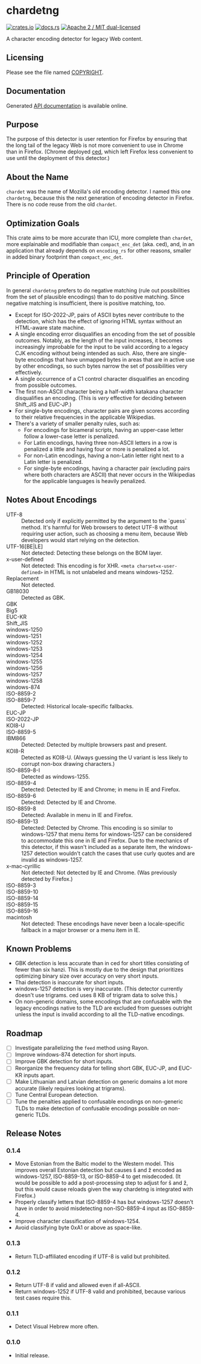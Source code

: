# chardetng

[![crates.io](https://meritbadge.herokuapp.com/chardetng)](https://crates.io/crates/chardetng)
[![docs.rs](https://docs.rs/chardetng/badge.svg)](https://docs.rs/chardetng/)
[![Apache 2 / MIT dual-licensed](https://img.shields.io/badge/license-Apache%202%20%2F%20MIT-blue.svg)](https://github.com/hsivonen/chardetng/blob/master/COPYRIGHT)

A character encoding detector for legacy Web content.

## Licensing

Please see the file named
[COPYRIGHT](https://github.com/hsivonen/chardetng/blob/master/COPYRIGHT).

## Documentation

Generated [API documentation](https://docs.rs/chardetng/) is available
online.

## Purpose

The purpose of this detector is user retention for Firefox by ensuring that the long tail of the legacy Web is not more convenient to use in Chrome than in Firefox. (Chrome deployed [ced](https://github.com/google/compact_enc_det/), which left Firefox less convenient to use until the deployment of this detector.)

## About the Name

`chardet` was the name of Mozilla's old encoding detector. I named this one `chardetng`, because this the next generation of encoding detector in Firefox. There is no code reuse from the old `chardet`.

## Optimization Goals

This crate aims to be more accurate than ICU, more complete than `chardet`, more explainable and modifiable than `compact_enc_det` (aka. ced), and, in an application that already depends on `encoding_rs` for other reasons, smaller in added binary footprint than `compact_enc_det`.

## Principle of Operation

In general `chardetng` prefers to do negative matching (rule out possibilities from the set of plausible encodings) than to do positive matching. Since negative matching is insufficient, there is positive matching, too.

* Except for ISO-2022-JP, pairs of ASCII bytes never contribute to the detection, which has the effect of ignoring HTML syntax without an HTML-aware state machine.
* A single encoding error disqualifies an encoding from the set of possible outcomes. Notably, as the length of the input increases, it becomes increasingly improbable for the input to be valid according to a legacy CJK encoding without being intended as such. Also, there are single-byte encodings that have unmapped bytes in areas that are in active use by other encodings, so such bytes narrow the set of possibilities very effectively.
* A single occurrence of a C1 control character disqualifies an encoding from possible outcomes.
* The first non-ASCII character being a half-width katakana character disqualifies an encoding. (This is _very_ effective for deciding between Shift_JIS and EUC-JP.)
* For single-byte encodings, character pairs are given scores according to their relative frequencies in the applicable Wikipedias.
* There's a variety of smaller penalty rules, such as:
   - For encodings for bicameral scripts, having an upper-case letter follow a lower-case letter is penalized.
   - For Latin encodings, having three non-ASCII letters in a row is penalized a little and having four or more is penalized a lot.
   - For non-Latin encodings, having a non-Latin letter right next to a Latin letter is penalized.
   - For single-byte encodings, having a character pair (excluding pairs where both characters are ASCII) that never occurs in the Wikipedias for the applicable languages is heavily penalized.

## Notes About Encodings

<dl>
<dt>UTF-8</dt>
<dd>Detected only if explicitly permitted by the argument to the `guess` method. It's harmful for Web browsers to detect UTF-8 without requiring user action, such as choosing a menu item, because Web developers would start relying on the detection.</dd>
<dt>UTF-16[BE|LE]</dt>
<dd>Not detected: Detecting these belongs on the BOM layer.</dd>
<dt>x-user-defined</dt>
<dd>Not detected: This encoding is for XHR. <code>&lt;meta charset=x-user-defined></code> in HTML is not unlabeled and means windows-1252.</dd>
<dt>Replacement</dt>
<dd>Not detected.</dd>
<dt>GB18030</dt>
<dd>Detected as GBK.</dd>
<dt>GBK</dt>
<dt>Big5</dt>
<dt>EUC-KR</dt>
<dt>Shift_JIS</dt>
<dt>windows-1250</dt>
<dt>windows-1251</dt>
<dt>windows-1252</dt>
<dt>windows-1253</dt>
<dt>windows-1254</dt>
<dt>windows-1255</dt>
<dt>windows-1256</dt>
<dt>windows-1257</dt>
<dt>windows-1258</dt>
<dt>windows-874</dt>
<dt>ISO-8859-2</dt>
<dt>ISO-8859-7</dt>
<dd>Detected: Historical locale-specific fallbacks.</dd>
<dt>EUC-JP</dt>
<dt>ISO-2022-JP</dt>
<dt>KOI8-U</dt>
<dt>ISO-8859-5</dt>
<dt>IBM866</dt>
<dd>Detected: Detected by multiple browsers past and present.</dd>
<dt>KOI8-R</dt>
<dd>Detected as KOI8-U. (Always guessing the U variant is less likely to corrupt non-box drawing characters.)</dd>
<dt>ISO-8859-8-I</dt>
<dd>Detected as windows-1255.</dd>
<dt>ISO-8859-4</dt>
<dd>Detected: Detected by IE and Chrome; in menu in IE and Firefox.</dd>
<dt>ISO-8859-6</dt>
<dd>Detected: Detected by IE and Chrome.</dd>
<dt>ISO-8859-8</dt>
<dd>Detected: Available in menu in IE and Firefox.</dd>
<dt>ISO-8859-13</dt>
<dd>Detected: Detected by Chrome. This encoding is so similar to windows-1257 that menu items for windows-1257 can be considered to accommodate this one in IE and Firefox. Due to the mechanics of this detector, if this wasn't included as a separate item, the windows-1257 detection wouldn't catch the cases that use curly quotes and are invalid as windows-1257.</dd>
<dt>x-mac-cyrillic</dt>
<dd>Not detected: Not detected by IE and Chrome. (Was previously detected by Firefox.)</dd>
<dt>ISO-8859-3</dt>
<dt>ISO-8859-10</dt>
<dt>ISO-8859-14</dt>
<dt>ISO-8859-15</dt>
<dt>ISO-8859-16</dt>
<dt>macintosh</dt>
<dd>Not detected: These encodings have never been a locale-specific fallback in a major browser or a menu item in IE.</dd>
</dl>

## Known Problems

* GBK detection is less accurate than in ced for short titles consisting of fewer than six hanzi. This is mostly due to the design that prioritizes optimizing binary size over accuracy on very short inputs.
* Thai detection is inaccurate for short inputs.
* windows-1257 detection is very inaccurate. (This detector currently doesn't use trigrams. ced uses 8 KB of trigram data to solve this.)
* On non-generic domains, some encodings that are confusable with the legacy encodings native to the TLD are excluded from guesses outright unless the input is invalid according to all the TLD-native encodings.

## Roadmap

- [ ] Investigate parallelizing the `feed` method using Rayon.
- [ ] Improve windows-874 detection for short inputs.
- [ ] Improve GBK detection for short inputs.
- [ ] Reorganize the frequency data for telling short GBK, EUC-JP, and EUC-KR inputs apart.
- [ ] Make Lithuanian and Latvian detection on generic domains a lot more accurate (likely requires looking at trigrams).
- [ ] Tune Central European detection.
- [ ] Tune the penalties applied to confusable encodings on non-generic TLDs to make detection of confusable encodings possible on non-generic TLDs.

## Release Notes

### 0.1.4

* Move Estonian from the Baltic model to the Western model. This improves overall Estonian detection but causes š and ž encoded as windows-1257, ISO-8859-13, or ISO-8859-4 to get misdecoded. (It would be possible to add a post-processing step to adjust for š and ž, but this would cause reloads given the way chardetng is integrated with Firefox.)
* Properly classify letters that ISO-8859-4 has but windows-1257 doesn't have in order to avoid misdetecting non-ISO-8859-4 input as ISO-8859-4.
* Improve character classification of windows-1254.
* Avoid classifying byte 0xA1 or above as space-like.

### 0.1.3

* Return TLD-affiliated encoding if UTF-8 is valid but prohibited.

### 0.1.2

* Return UTF-8 if valid and allowed even if all-ASCII.
* Return windows-1252 if UTF-8 valid and prohibited, because various test cases require this.

### 0.1.1

* Detect Visual Hebrew more often.

### 0.1.0

* Initial release.
